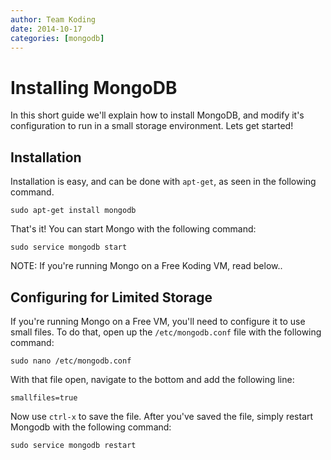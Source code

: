 ```yaml
---
author: Team Koding
date: 2014-10-17
categories: [mongodb]
---
```


# Installing MongoDB

In this short guide we'll explain how to install MongoDB, and modify
it's configuration to run in a small storage environment. Lets get 
started!

## Installation

Installation is easy, and can be done with `apt-get`, as seen in the 
following command.

```
sudo apt-get install mongodb
```

That's it! You can start Mongo with the following command:

```
sudo service mongodb start
```

NOTE: If you're running Mongo on a Free Koding VM, read below..

## Configuring for Limited Storage

If you're running Mongo on a Free VM, you'll need to configure it to use 
small files. To do that, open up the `/etc/mongodb.conf` file with the
following command:

```
sudo nano /etc/mongodb.conf
```

With that file open, navigate to the bottom and add the following line:

```
smallfiles=true
```

Now use `ctrl-x` to save the file. After you've saved the file, simply 
restart Mongodb with the following command:

```
sudo service mongodb restart
```
